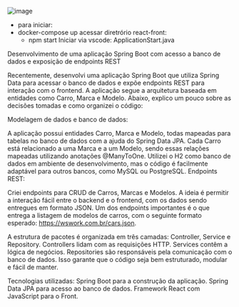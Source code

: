 ![image](https://github.com/user-attachments/assets/8446a5d8-c63e-4733-a8a6-3105b0d3e0b6)

- para iniciar:
 - docker-compose up
acessar diretrório react-front:
   - npm start
Iniciar via vscode:
  ApplicationStart.java

Desenvolvimento de uma aplicação Spring Boot com acesso a banco de dados e exposição de endpoints REST

Recentemente, desenvolvi uma aplicação Spring Boot que utiliza Spring Data para acessar o banco de dados e expõe endpoints REST para interação com o frontend. A aplicação segue a arquitetura baseada em entidades como Carro, Marca e Modelo. Abaixo, explico um pouco sobre as decisões tomadas e como organizei o código:

Modelagem de dados e banco de dados:

A aplicação possui entidades Carro, Marca e Modelo, todas mapeadas para tabelas no banco de dados com a ajuda do Spring Data JPA.
Cada Carro está relacionado a uma Marca e a um Modelo, sendo essas relações mapeadas utilizando anotações @ManyToOne.
Utilizei o H2 como banco de dados em ambiente de desenvolvimento, mas o código é facilmente adaptável para outros bancos, como MySQL ou PostgreSQL.
Endpoints REST:

Criei endpoints para CRUD de Carros, Marcas e Modelos. A ideia é permitir a interação fácil entre o backend e o frontend, com os dados sendo entregues em formato JSON.
Um dos endpoints importantes é o que entrega a listagem de modelos de carros, com o seguinte formato esperado:
https://wswork.com.br/cars.json.

A estrutura de pacotes é organizada em três camadas: Controller, Service e Repository.
Controllers lidam com as requisições HTTP.
Services contêm a lógica de negócios.
Repositories são responsáveis pela comunicação com o banco de dados.
Isso garante que o código seja bem estruturado, modular e fácil de manter.

Tecnologias utilizadas:
Spring Boot para a construção da aplicação.
Spring Data JPA para acesso ao banco de dados.
Framework React com JavaScript para o Front.
